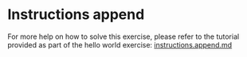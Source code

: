 # Instructions append

For more help on how to solve this exercise, please refer to the tutorial provided as part of the hello world exercise:
[instructions.append.md](https://github.com/exercism/java/blob/main/exercises/practice/hello-world/.docs/instructions.append.md#tutorial)
